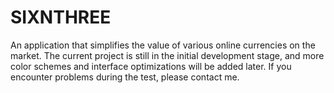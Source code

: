 # SIXNTHREE
An application that simplifies the value of various online currencies on the market. The current project is still in the initial development stage, and more color schemes and interface optimizations will be added later. If you encounter problems during the test, please contact me.
